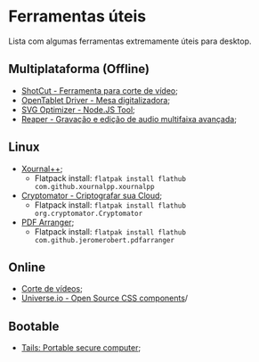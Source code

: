 # Ferramentas úteis

Lista com algumas ferramentas extremamente úteis para desktop.

## Multiplataforma (Offline)

- [ShotCut - Ferramenta para corte de vídeo](https://shotcut.org/download/);
- [OpenTablet Driver - Mesa digitalizadora](https://opentabletdriver.net/);
- [SVG Optimizer - Node.JS Tool](https://github.com/svg/svgo);
- [Reaper - Gravação e edição de audio multifaixa avançada](https://www.reaper.fm/download.php);

## Linux

- [Xournal++](https://xournalpp.github.io/);
  - Flatpack install: `flatpak install flathub com.github.xournalpp.xournalpp`
- [Cryptomator - Criptografar sua Cloud](https://cryptomator.org/);
  - Flatpack install: `flatpak install flathub org.cryptomator.Cryptomator`
- [PDF Arranger](https://github.com/pdfarranger/pdfarranger);
  - Flatpack install: `flatpak install flathub com.github.jeromerobert.pdfarranger`

## Online

- [Corte de vídeos](https://online-video-cutter.com/pt/);
- [Universe.io - Open Source CSS components](https://uiverse.io/)/


## Bootable

- [Tails: Portable secure computer](https://tails.boum.org/);
